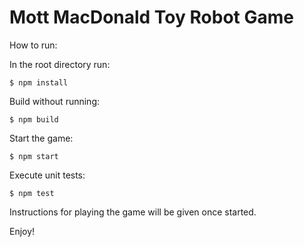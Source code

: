 # Mott MacDonald Toy Robot Game

How to run:

In the root directory run:

` $ npm install `

Build without running:

` $ npm build `

Start the game:

` $ npm start `

Execute unit tests:

` $ npm test `

Instructions for playing the game will be given once started.

Enjoy!